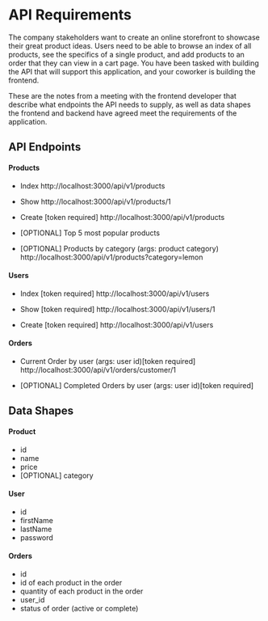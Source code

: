 # API Requirements
The company stakeholders want to create an online storefront to showcase their great product ideas. Users need to be able to browse an index of all products, see the specifics of a single product, and add products to an order that they can view in a cart page. You have been tasked with building the API that will support this application, and your coworker is building the frontend.

These are the notes from a meeting with the frontend developer that describe what endpoints the API needs to supply, as well as data shapes the frontend and backend have agreed meet the requirements of the application. 

## API Endpoints

#### Products
- Index 
  http://localhost:3000/api/v1/products
- Show
  http://localhost:3000/api/v1/products/1

- Create [token required]
  http://localhost:3000/api/v1/products

- [OPTIONAL] Top 5 most popular products 

- [OPTIONAL] Products by category (args: product category)
  http://localhost:3000/api/v1/products?category=lemon


#### Users
- Index [token required]
  http://localhost:3000/api/v1/users

- Show [token required]
  http://localhost:3000/api/v1/users/1

- Create [token required]
http://localhost:3000/api/v1/users

#### Orders
- Current Order by user (args: user id)[token required]
http://localhost:3000/api/v1/orders/customer/1

- [OPTIONAL] Completed Orders by user (args: user id)[token required]


## Data Shapes
#### Product
-  id
- name
- price
- [OPTIONAL] category

#### User
- id
- firstName
- lastName
- password

#### Orders
- id
- id of each product in the order
- quantity of each product in the order
- user_id
- status of order (active or complete)
